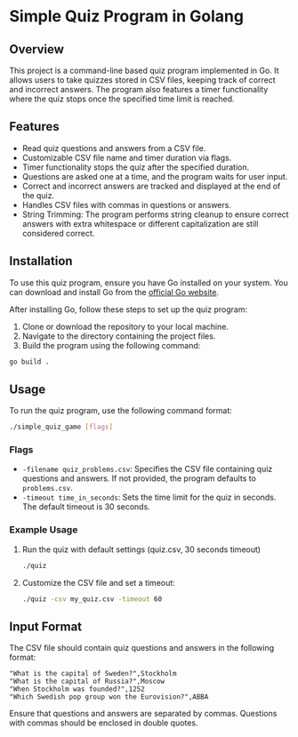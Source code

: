 # Simple Quiz Program in Golang

## Overview

This project is a command-line based quiz program implemented in Go. It allows users to take quizzes stored in CSV files, keeping track of correct and incorrect answers. The program also features a timer functionality where the quiz stops once the specified time limit is reached.

## Features

- Read quiz questions and answers from a CSV file.
- Customizable CSV file name and timer duration via flags.
- Timer functionality stops the quiz after the specified duration.
- Questions are asked one at a time, and the program waits for user input.
- Correct and incorrect answers are tracked and displayed at the end of the quiz.
- Handles CSV files with commas in questions or answers.
- String Trimming: The program performs string cleanup to ensure correct answers with extra whitespace or different capitalization are still considered correct.

## Installation

To use this quiz program, ensure you have Go installed on your system. You can download and install Go from the [official Go website](https://golang.org/dl/).

After installing Go, follow these steps to set up the quiz program:

1. Clone or download the repository to your local machine.
2. Navigate to the directory containing the project files.
3. Build the program using the following command:

```bash
go build .
```

## Usage

To run the quiz program, use the following command format:

```bash
./simple_quiz_game [flags]
```

### Flags

- `-filename quiz_problems.csv`: Specifies the CSV file containing quiz questions and answers. If not provided, the program defaults to `problems.csv`.
- `-timeout time_in_seconds`: Sets the time limit for the quiz in seconds. The default timeout is 30 seconds.

### Example Usage

1. Run the quiz with default settings (quiz.csv, 30 seconds timeout)

   ```bash
   ./quiz
   ```

2. Customize the CSV file and set a timeout:

   ```bash
   ./quiz -csv my_quiz.csv -timeout 60
   ```

## Input Format

The CSV file should contain quiz questions and answers in the following format:

```csv
"What is the capital of Sweden?",Stockholm
"What is the capital of Russia?",Moscow
"When Stockholm was founded?",1252
"Which Swedish pop group won the Eurovision?",ABBA
```

Ensure that questions and answers are separated by commas. Questions with commas should be enclosed in double quotes.